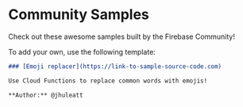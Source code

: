 # Community Samples

Check out these awesome samples built by the Firebase Community!

To add your own, use the following template:

```md
### [Emoji replacer](https://link-to-sample-source-code.com)

Use Cloud Functions to replace common words with emojis!

**Author:** @jhuleatt
```
 
